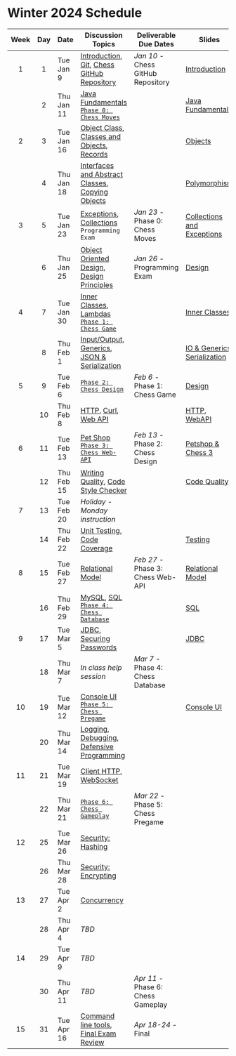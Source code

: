 # Winter 2024 Schedule

| Week | Day | Date       | Discussion Topics                                                                                                                                                                                     | Deliverable Due Dates              | Slides                                                                                                                                                                                                     |
| :--: | :-: | ---------- | ----------------------------------------------------------------------------------------------------------------------------------------------------------------------------------------------------- | ---------------------------------- | ---------------------------------------------------------------------------------------------------------------------------------------------------------------------------------------------------------- |
|  1   |  1  | Tue Jan 9  | [Introduction](../instruction/introduction/introduction.md), [Git](../instruction/git/git.md), [Chess GitHub Repository](../chess/chess-github-repository/chess-github-repository.md)                 | _Jan 10_ - Chess GitHub Repository | [Introduction](https://docs.google.com/presentation/d/1hV2h_kNk6dOdod_n4ps6Fv9iHS8QYbITv4sg27U600w)                                                                                                        |
|      |  2  | Thu Jan 11 | [Java Fundamentals](../instruction/java-fundamentals/java-fundamentals.md)<br/>[`Phase 0: Chess Moves`](../chess/0-chess-moves/chess-moves.md)                                                        |                                    | [Java Fundamentals](https://docs.google.com/presentation/d/1SPIGPSSajy0CMh2b5nucOCAhAkXtRPkUgtewQh3tqZw)                                                                                                   |
|  2   |  3  | Tue Jan 16 | [Object Class](../instruction/java-object-class/java-object-class.md), [Classes and Objects](../instruction/classes-and-objects/classes-and-objects.md), [Records](../instruction/records/records.md) |                                    | [Objects](https://docs.google.com/presentation/d/1-sGH73aNqlKM_ONUi6urI8h3buSkISBY4o1T7ph7jKw)                                                                                                             |
|      |  4  | Thu Jan 18 | [Interfaces and Abstract Classes](../instruction/interfaces-abstract-classes/interfaces-and-abstract-classes.md), [Copying Objects](../instruction/copying-objects/copying-objects.md)                |                                    | [Polymorphism](https://docs.google.com/presentation/d/15mC8spOF9Y_pfPlUZfEg7qH_VUB2E6rEnmBwGd_Ac2g)                                                                                                        |
|  3   |  5  | Tue Jan 23 | [Exceptions](../instruction/exceptions/exceptions.md), [Collections](../instruction/collections/collections.md)<br/>`Programming Exam`                                                                | _Jan 23_ - Phase 0: Chess Moves    | [Collections and Exceptions](https://docs.google.com/presentation/d/14-QmgQznammEe-QbN8uvpL4OyywLdGDNeEYzxLoH62g)                                                                                          |
|      |  6  | Thu Jan 25 | [Object Oriented Design](../instruction/object-oriented-design/object-oriented-design.md), [Design Principles](../instruction/design-principles/design-principles.md)                                 | _Jan 26_ - Programming Exam        | [Design](https://docs.google.com/presentation/d/1JGnm9YViJkXa0Ic32VaLU4-pFk51o13TDfZnwkL-uJs)                                                                                                              |
|  4   |  7  | Tue Jan 30 | [Inner Classes](../instruction/inner-classes/inner-classes.md), [Lambdas](../instruction/lambdas/lambdas.md)<br/>[`Phase 1: Chess Game`](../chess/1-chess-game/chess-game.md)                         |                                    | [Inner Classes](https://docs.google.com/presentation/d/1PSfmZh1kLuMZHJIyuWYBogRNu9H05-ycocfdxd6rpGM)                                                                                                       |
|      |  8  | Thu Feb 1  | [Input/Output](../instruction/io/io.md), [Generics](../instruction/generics/generics.md), [JSON & Serialization](../instruction/json/json.md)                                                         |                                    | [IO & Generics](https://docs.google.com/presentation/d/1U8kYn3LBTQ7TOO-wMa01Dj6S4m44CA2woJcJ9Rn98M4), [Serialization](https://docs.google.com/presentation/d/1JnN0E-3P21VXCxW9Vz7Ugv2incM48brNTu8xOJRuS9Q) |
|  5   |  9  | Tue Feb 6  | [`Phase 2: Chess Design`](../chess/2-server-design/server-design.md)                                                                                                                                  | _Feb 6_ - Phase 1: Chess Game      | [Design](https://docs.google.com/presentation/d/1yQNr55p3nz_HvrP6fmHqinHWMf2mUnZLPtG7Mra3mE8)                                                                                                              |
|      | 10  | Thu Feb 8  | [HTTP](../instruction/http/http.md), [Curl](../instruction/curl/curl.md), [Web API](../instruction/web-api/web-api.md)                                                                                |                                    | [HTTP](https://docs.google.com/presentation/d/1XhQk-BvhcdNVOpVkv16kXr07q4lJpkVbbTf62_DbYU8), [WebAPI](https://docs.google.com/presentation/d/1bACOxSEMp-kEUTf2sxFXdlg7dfNOeosq5yaSz7juC7Q)                 |
|  6   | 11  | Tue Feb 13 | [Pet Shop](../petshop/petshop.md)<br/>[`Phase 3: Chess Web-API`](../chess/3-web-api/web-api.md)                                                                                                       | _Feb 13_ - Phase 2: Chess Design   | [Petshop & Chess 3](https://docs.google.com/presentation/d/1oFyZMUqh4dYBAAi0wUtS4rGxh4czF-8E5wFFseC77LE)                                                                                                   |
|      | 12  | Thu Feb 15 | [Writing Quality](../instruction/quality-code/quality-code.md), [Code Style Checker](../instruction/style-checker/style-checker.md)                                                                   |                                    | [Code Quality](https://docs.google.com/presentation/d/1BL8fSa7Evd5gdqNIpGub03YoulWM_zBIRIe9k82w5DI)                                                                                                        |
|  7   | 13  | Tue Feb 20 | _Holiday - Monday instruction_                                                                                                                                                                        |                                    |                                                                                                                                                                                                            |
|      | 14  | Thu Feb 22 | [Unit Testing](../instruction/unit-testing/unit-testing.md), [Code Coverage](../instruction/code-coverage/code-coverage.md)                                                                           |                                    | [Testing](https://docs.google.com/presentation/d/10UAz0tZo8HXoaewgk3CDq8ACCBQPI2pmYbr6nVBvRRU)                                                                                                             |
|  8   | 15  | Tue Feb 27 | [Relational Model](../instruction/db-model/db-model.md)                                                                                                                                               | _Feb 27_ - Phase 3: Chess Web-API  | [Relational Model](https://docs.google.com/presentation/d/1URzOUT09zQ1YR8vgxAsGgxnj_5KnRb6CUvhBv2RiUhk)                                                                                                    |
|      | 16  | Thu Feb 29 | [MySQL](../instruction/mysql/mysql.md), [SQL](../instruction/db-sql/db-sql.md)<br/>[`Phase 4: Chess Database`](../chess/4-database/database.md)                                                       |                                    | [SQL](https://docs.google.com/presentation/d/1WVLMOK4arzmqS6r2SsBRRmSvW984gIoBWiKtz7mnnUY)                                                                                                                 |
|  9   | 17  | Tue Mar 5  | [JDBC](../instruction/db-jdbc/db-jdbc.md), [Securing Passwords](../instruction/securing-passwords/securing-passwords.md)                                                                              |                                    | [JDBC](https://docs.google.com/presentation/d/1Yj9dwQUIWexTtnnSNAc64o2iRRZ7ETBIFWGxibw5rEs)                                                                                                                |
|      | 18  | Thu Mar 7  | _In class help session_                                                                                                                                                                               | _Mar 7_ - Phase 4: Chess Database  |                                                                                                                                                                                                            |
|  10  | 19  | Tue Mar 12 | [Console UI](../instruction/console-ui/console-ui.md)<br/>[`Phase 5: Chess Pregame`](../chess/5-pregame/pregame.md)                                                                                   |                                    | [Console UI](https://docs.google.com/presentation/d/1T6l8iPi3RhMEYnUzeftLR8mMUFkbOzIhh6PjDNUHQvo)                                                                                                          |
|      | 20  | Thu Mar 14 | [Logging](../instruction/logging/logging.md), [Debugging](../instruction/debugging/debugging.md), [Defensive Programming](../instruction/defensive-programming/defensive-programming.md)              |                                    |                                                                                                                                                                                                            |
|  11  | 21  | Tue Mar 19 | [Client HTTP](../instruction/web-api/web-api.md), [WebSocket](../instruction/websocket/websocket.md)                                                                                                  |                                    |                                                                                                                                                                                                            |
|      | 22  | Thu Mar 21 | [`Phase 6: Chess Gameplay`](../chess/6-gameplay/gameplay.md)                                                                                                                                          | _Mar 22_ - Phase 5: Chess Pregame  |                                                                                                                                                                                                            |
|  12  | 25  | Tue Mar 26 | [Security: Hashing](../instruction/computer-security/computer-security.md)                                                                                                                            |                                    |                                                                                                                                                                                                            |
|      | 26  | Thu Mar 28 | [Security: Encrypting](../instruction/computer-security/computer-security.md)                                                                                                                         |                                    |                                                                                                                                                                                                            |
|  13  | 27  | Tue Apr 2  | [Concurrency](../instruction/concurrency/concurrency.md)                                                                                                                                              |                                    |                                                                                                                                                                                                            |
|      | 28  | Thu Apr 4  | _TBD_                                                                                                                                                                                                 |                                    |                                                                                                                                                                                                            |
|  14  | 29  | Tue Apr 9  | _TBD_                                                                                                                                                                                                 |                                    |                                                                                                                                                                                                            |
|      | 30  | Thu Apr 11 | _TBD_                                                                                                                                                                                                 | _Apr 11_ - Phase 6: Chess Gameplay |                                                                                                                                                                                                            |
|  15  | 31  | Tue Apr 16 | [Command line tools](../instruction/command-line-builds/command-line-builds.md), [Final Exam Review](../instruction/final-exam-review/final-exam-review.md)                                           | _Apr 18-24_ - Final                |                                                                                                                                                                                                            |
